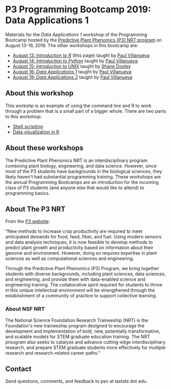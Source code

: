 # P3 Programming Bootcamp 2019: Data Applications 1

Materials for the *Data Applications 1* workshop of the Programming Bootcamp hosted by the [Predictive Plant Phenomics (P3) NRT program][p3-landing] on August 13-19, 2019. The other workshops in this bootcamp are:

* [August 13: *Introduction to R*][intro-to-r] (this page) taught by [Paul Villanueva][paul-github]
* [August 14: *Introduction to Python*][intro-to-python] taught by [Paul Villanueva][paul-github]
* [August 15: *Introduction to UNIX*][intro-to-unix] taught by [Shane Dooley][shane-github]
* [August 16: *Data Applications 1*][data-1] taught by [Paul Villanueva][paul-github]
* [August 19: *Data Applications 2*][data-2] taught by [Paul Villanueva][paul-github]

## About this workshop

This workshp is an example of using the command line and R to work through a problem that is a small part of a bigger whole. There are two parts to this workshop:

* [Shell scripting](https://pommevilla.github.io/p3.bootcamp.da1.2019/lesson_1.html)
* [Data visualization in R](https://pommevilla.github.io/p3.bootcamp.da1.2019/lesson_2.html)

## About these workshops

The Predictive Plant Phenomics NRT is an interdisciplinary program combining plant biology, engineering, and data science.  However, since most of the P3 students have backgrounds in the biological sciences, they likely haven't had substantial programming training.  These workshops are the annual Programming Bootcamps are an introduction for the incoming class of P3 students (and anyone else that would like to attend) to programming basics.

## About The P3 NRT

From the [P3 website][p3-landing]:

"New methods to increase crop productivity are required to meet anticipated demands for food, feed, fiber, and fuel. Using modern sensors and data analysis techniques, it is now feasible to develop methods to predict plant growth and productivity based on information about their genome and environment. However, doing so requires expertise in plant sciences as well as computational sciences and engineering.

Through the Predictive Plant Phenomics (P3) Program, we bring together students with diverse backgrounds, including plant sciences, data sciences, and engineering, and provide them with data-enabled science and engineering training. The collaborative spirit required for students to thrive in this unique intellectual environment will be strengthened through the establishment of a community of practice to support collective learning. 

### About NSF NRT

The National Science Foundation Research Traineeship (NRT) is the Foundation's new traineeship program designed to encourage the development and implementation of bold, new, potentially transformative, and scalable models for STEM graduate education training. The NRT prougram also seeks to catalyze and advance cutting-edge interdisciplinary research, and prepare STEM graduate students more effectively for multiple research and research-related career paths."

## Contact

Send questions, comments, and feedback to pev at iastate dot edu.

[p3-landing]: https://www.predictivephenomicsinplants.iastate.edu/
[intro-to-r]: https://pommevilla.github.io/p3.bootcamp.r.2019/ 
[intro-to-python]: https://github.com/pommevilla/p3.bootcamp.python.2019
[paul-github]: https://github.com/pommevilla
[intro-to-unix]: https://github.com/skDooley/shell_tutorial
[shane-github]: https://github.com/skDooley
[data-1]: https://github.com/pommevilla/p3.bootcamp.da1.2019
[data-2]: https://github.com/pommevilla/p3.bootcamp.da2.2019

